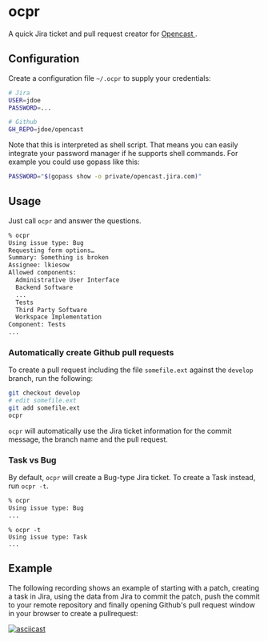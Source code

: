 # ocpr

A quick Jira ticket and pull request creator for [Opencast
](http://opencast.org).


## Configuration

Create a configuration file `~/.ocpr` to supply your credentials:

```bash
# Jira
USER=jdoe
PASSWORD=...

# Github
GH_REPO=jdoe/opencast
```

Note that this is interpreted as shell script. That means you can easily
integrate your password manager if he supports shell commands. For example you
could use gopass like this:

```bash
PASSWORD="$(gopass show -o private/opencast.jira.com)"
```


## Usage

Just call `ocpr` and answer the questions.

```sh
% ocpr
Using issue type: Bug
Requesting form options…
Summary: Something is broken
Assignee: lkiesow
Allowed components:
  Administrative User Interface
  Backend Software
  ...
  Tests
  Third Party Software
  Workspace Implementation
Component: Tests
...
```

### Automatically create Github pull requests

To create a pull request including the file `somefile.ext` against the `develop`
branch, run the following:

```sh
git checkout develop
# edit somefile.ext
git add somefile.ext
ocpr
```

`ocpr` will automatically use the Jira ticket information for the commit
message, the branch name and the pull request.

### Task vs Bug

By default, `ocpr` will create a Bug-type Jira ticket.
To create a Task instead, run `ocpr -t`.

```sh
% ocpr
Using issue type: Bug
...
```

```
% ocpr -t
Using issue type: Task
...
```

## Example

The following recording shows an example of starting with a patch, creating a
task in Jira, using the data from Jira to commit the patch, push the commit to
your remote repository and finally opening Github's pull request window in your
browser to create a pullrequest:

[![asciicast](https://asciinema.org/a/2wBAC6mRSMfiepvp4iGUznGHT.png)
](https://asciinema.org/a/2wBAC6mRSMfiepvp4iGUznGHT)
